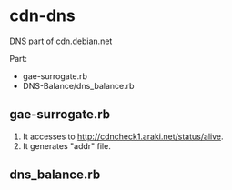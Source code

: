 cdn-dns
==============

DNS part of cdn.debian.net 

Part:
- gae-surrogate.rb
- DNS-Balance/dns_balance.rb

gae-surrogate.rb
----------------------------

1. It accesses to http://cdncheck1.araki.net/status/alive.
2. It generates "addr" file.

dns_balance.rb
----------------------------